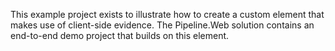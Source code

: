﻿This example project exists to illustrate how to create a custom element that makes use of client-side evidence.
The Pipeline.Web solution contains an end-to-end demo project that builds on this element.